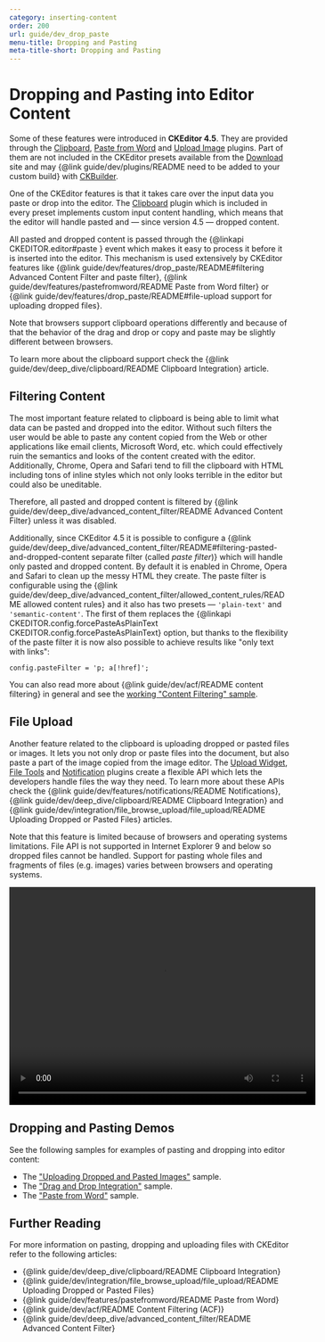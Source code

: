 ```yaml
---
category: inserting-content
order: 200
url: guide/dev_drop_paste
menu-title: Dropping and Pasting
meta-title-short: Dropping and Pasting
---
```

<!--
Copyright (c) 2003-2018, CKSource - Frederico Knabben. All rights reserved.
For licensing, see LICENSE.md.
-->

# Dropping and Pasting into Editor Content

<info-box info=""> Some of these features were introduced in <strong>CKEditor 4.5</strong>. They are provided through the <a href="https://ckeditor.com/cke4/addon/clipboard">Clipboard</a>, <a href="https://ckeditor.com/cke4/addon/pastefromword">Paste from Word</a> and <a href="https://ckeditor.com/cke4/addon/uploadimage">Upload Image</a> plugins. Part of them are not included in the CKEditor presets available from the <a href="https://ckeditor.com/ckeditor-4/download/">Download</a> site and may {@link guide/dev/plugins/README need to be added to your custom build} with <a href="https://ckeditor.com/cke4/builder">CKBuilder</a>.
</info-box>

One of the CKEditor features is that it takes care over the input data you paste or drop into the editor. The [Clipboard](https://ckeditor.com/cke4/addon/clipboard) plugin which is included in every preset implements custom input content handling, which means that the editor will handle pasted and &mdash; since version 4.5 &mdash; dropped content.

All pasted and dropped content is passed through the {@linkapi CKEDITOR.editor#paste } event which makes it easy to process it before it is inserted into the editor. This mechanism is used extensively by CKEditor features like {@link guide/dev/features/drop_paste/README#filtering Advanced Content Filter and paste filter}, {@link guide/dev/features/pastefromword/README Paste from Word filter} or {@link guide/dev/features/drop_paste/README#file-upload support for uploading dropped files}.

Note that browsers support clipboard operations differently and because of that the behavior of the drag and drop or copy and paste may be slightly different between browsers.

To learn more about the clipboard support check the {@link guide/dev/deep_dive/clipboard/README Clipboard Integration} article.

## Filtering Content

The most important feature related to clipboard is being able to limit what data can be pasted and dropped into the editor. Without such filters the user would be able to paste any content copied from the Web or other applications like email clients, Microsoft Word, etc. which could effectively ruin the semantics and looks of the content created with the editor. Additionally, Chrome, Opera and Safari tend to fill the clipboard with HTML including tons of inline styles which not only looks terrible in the editor but could also be uneditable.

Therefore, all pasted and dropped content is filtered by {@link guide/dev/deep_dive/advanced_content_filter/README Advanced Content Filter} unless it was disabled.

Additionally, since CKEditor 4.5 it is possible to configure a {@link guide/dev/deep_dive/advanced_content_filter/README#filtering-pasted-and-dropped-content separate filter (called *paste filter*)} which will handle only pasted and dropped content. By default it is enabled in Chrome, Opera and Safari to clean up the messy HTML they create. The paste filter is configurable using the {@link guide/dev/deep_dive/advanced_content_filter/allowed_content_rules/README allowed content rules} and it also has two presets &mdash; `'plain-text'` and `'semantic-content'`. The first of them replaces the {@linkapi CKEDITOR.config.forcePasteAsPlainText CKEDITOR.config.forcePasteAsPlainText} option, but thanks to the flexibility of the paste filter it is now also possible to achieve results like "only text with links":

	config.pasteFilter = 'p; a[!href]';

You can also read more about {@link guide/dev/acf/README content filtering} in general and see the [working "Content Filtering" sample](https://sdk.ckeditor.com/samples/acf.html).

## File Upload

Another feature related to the clipboard is uploading dropped or pasted files or images. It lets you not only drop or paste files into the document, but also paste a part of the image copied from the image editor. The [Upload Widget](https://ckeditor.com/cke4/addon/uploadwidget), [File Tools](https://ckeditor.com/cke4/addon/filetools) and [Notification](https://ckeditor.com/cke4/addon/notification) plugins create a flexible API which lets the developers handle files the way they need. To learn more about these APIs check the {@link guide/dev/features/notifications/README Notifications}, {@link guide/dev/deep_dive/clipboard/README Clipboard Integration} and {@link guide/dev/integration/file_browse_upload/file_upload/README Uploading Dropped or Pasted Files} articles.

Note that this feature is limited because of browsers and operating systems limitations. File API is not supported in Internet Explorer 9 and below so dropped files cannot be handled. Support for pasting whole files and fragments of files (e.g. images) varies between browsers and operating systems.

<video width="550" height="391" controls>
	<source src="%BASE_PATH%/assets//upload.mp4" type="video/mp4"/>
</video>

## Dropping and Pasting Demos

See the following samples for examples of pasting and dropping into editor content:

* The ["Uploading Dropped and Pasted Images"](https://sdk.ckeditor.com/samples/fileupload.html#uploading-dropped-and-pasted-images) sample.
* The ["Drag and Drop Integration"](https://sdk.ckeditor.com/samples/draganddrop.html) sample.
* The ["Paste from Word"](https://sdk.ckeditor.com/samples/pastefromword.html) sample.

## Further Reading

For more information on pasting, dropping and uploading files with CKEditor refer to the following articles:

* {@link guide/dev/deep_dive/clipboard/README Clipboard Integration}
* {@link guide/dev/integration/file_browse_upload/file_upload/README Uploading Dropped or Pasted Files}
* {@link guide/dev/features/pastefromword/README Paste from Word}
* {@link guide/dev/acf/README Content Filtering (ACF)}
* {@link guide/dev/deep_dive/advanced_content_filter/README Advanced Content Filter}

